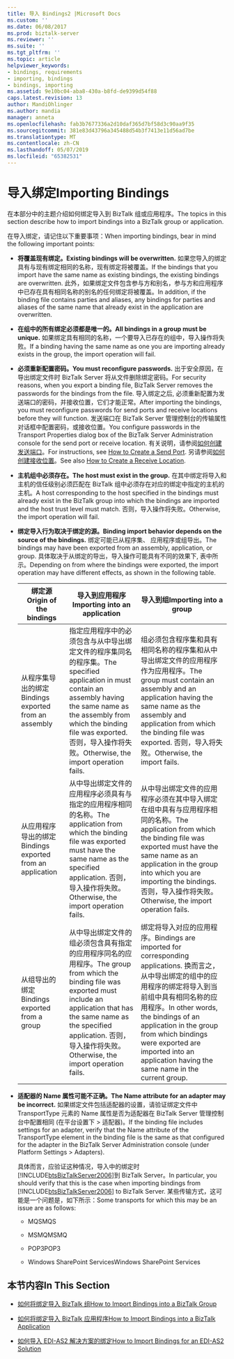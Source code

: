 ```yaml
---
title: 导入 Bindings2 |Microsoft Docs
ms.custom: ''
ms.date: 06/08/2017
ms.prod: biztalk-server
ms.reviewer: ''
ms.suite: ''
ms.tgt_pltfrm: ''
ms.topic: article
helpviewer_keywords:
- bindings, requirements
- importing, bindings
- bindings, importing
ms.assetid: 9e10bc04-aba8-430a-b8fd-de9399d54f88
caps.latest.revision: 13
author: MandiOhlinger
ms.author: mandia
manager: anneta
ms.openlocfilehash: fab3b7677336a2d10daf365d7bf58d3c90aa9f35
ms.sourcegitcommit: 381e83d43796a345488d54b3f7413e11d56ad7be
ms.translationtype: MT
ms.contentlocale: zh-CN
ms.lasthandoff: 05/07/2019
ms.locfileid: "65382531"
---
```

# <a name="importing-bindings"></a><span data-ttu-id="ce89e-102">导入绑定</span><span class="sxs-lookup"><span data-stu-id="ce89e-102">Importing Bindings</span></span>
<span data-ttu-id="ce89e-103">在本部分中的主题介绍如何绑定导入到 BizTalk 组或应用程序。</span><span class="sxs-lookup"><span data-stu-id="ce89e-103">The topics in this section describe how to import bindings into a BizTalk group or application.</span></span>  

 <span data-ttu-id="ce89e-104">在导入绑定，请记住以下重要事项：</span><span class="sxs-lookup"><span data-stu-id="ce89e-104">When importing bindings, bear in mind the following important points:</span></span>  

- <span data-ttu-id="ce89e-105">**将覆盖现有绑定。**</span><span class="sxs-lookup"><span data-stu-id="ce89e-105">**Existing bindings will be overwritten.**</span></span> <span data-ttu-id="ce89e-106">如果您导入的绑定具有与现有绑定相同的名称，现有绑定将被覆盖。</span><span class="sxs-lookup"><span data-stu-id="ce89e-106">If the bindings that you import have the same name as existing bindings, the existing bindings are overwritten.</span></span> <span data-ttu-id="ce89e-107">此外，如果绑定文件包含参与方和别名，参与方和应用程序中已存在具有相同名称的别名的任何绑定将被覆盖。</span><span class="sxs-lookup"><span data-stu-id="ce89e-107">In addition, if the binding file contains parties and aliases, any bindings for parties and aliases of the same name that already exist in the application are overwritten.</span></span>  

- <span data-ttu-id="ce89e-108">**在组中的所有绑定必须都是唯一的。**</span><span class="sxs-lookup"><span data-stu-id="ce89e-108">**All bindings in a group must be unique.**</span></span> <span data-ttu-id="ce89e-109">如果绑定具有相同的名称，一个要导入已存在的组中，导入操作将失败。</span><span class="sxs-lookup"><span data-stu-id="ce89e-109">If a binding having the same name as one you are importing already exists in the group, the import operation will fail.</span></span>  

- <span data-ttu-id="ce89e-110">**必须重新配置密码。**</span><span class="sxs-lookup"><span data-stu-id="ce89e-110">**You must reconfigure passwords.**</span></span> <span data-ttu-id="ce89e-111">出于安全原因，在导出绑定文件时 BizTalk Server 将从文件删除绑定密码。</span><span class="sxs-lookup"><span data-stu-id="ce89e-111">For security reasons, when you export a binding file, BizTalk Server removes the passwords for the bindings from the file.</span></span> <span data-ttu-id="ce89e-112">导入绑定之后, 必须重新配置为发送端口的密码，并接收位置，它们才能正常。</span><span class="sxs-lookup"><span data-stu-id="ce89e-112">After importing the bindings, you must reconfigure passwords for send ports and receive locations before they will function.</span></span> <span data-ttu-id="ce89e-113">发送端口在 BizTalk Server 管理控制台的传输属性对话框中配置密码，或接收位置。</span><span class="sxs-lookup"><span data-stu-id="ce89e-113">You configure passwords in the Transport Properties dialog box of the BizTalk Server Administration console for the send port or receive location.</span></span> <span data-ttu-id="ce89e-114">有关说明，请参阅[如何创建发送端口](../core/how-to-create-a-send-port2.md)。</span><span class="sxs-lookup"><span data-stu-id="ce89e-114">For instructions, see [How to Create a Send Port](../core/how-to-create-a-send-port2.md).</span></span> <span data-ttu-id="ce89e-115">另请参阅[如何创建接收位置](../core/how-to-create-a-receive-location.md)。</span><span class="sxs-lookup"><span data-stu-id="ce89e-115">See also [How to Create a Receive Location](../core/how-to-create-a-receive-location.md).</span></span>  

- <span data-ttu-id="ce89e-116">**主机组中必须存在。**</span><span class="sxs-lookup"><span data-stu-id="ce89e-116">**The host must exist in the group.**</span></span> <span data-ttu-id="ce89e-117">在其中绑定将导入和主机的信任级别必须匹配在 BizTalk 组中必须存在对应的绑定中指定的主机的主机。</span><span class="sxs-lookup"><span data-stu-id="ce89e-117">A host corresponding to the host specified in the bindings must already exist in the BizTalk group into which the bindings are imported and the host trust level must match.</span></span> <span data-ttu-id="ce89e-118">否则，导入操作将失败。</span><span class="sxs-lookup"><span data-stu-id="ce89e-118">Otherwise, the import operation will fail.</span></span>  

- <span data-ttu-id="ce89e-119">**绑定导入行为取决于绑定的源。**</span><span class="sxs-lookup"><span data-stu-id="ce89e-119">**Binding import behavior depends on the source of the bindings.**</span></span> <span data-ttu-id="ce89e-120">绑定可能已从程序集、 应用程序或组导出。</span><span class="sxs-lookup"><span data-stu-id="ce89e-120">The bindings may have been exported from an assembly, application, or group.</span></span> <span data-ttu-id="ce89e-121">具体取决于从绑定的导出，导入操作可能具有不同的效果下, 表中所示。</span><span class="sxs-lookup"><span data-stu-id="ce89e-121">Depending on from where the bindings were exported, the import operation may have different effects, as shown in the following table.</span></span>  


  |        <span data-ttu-id="ce89e-122">绑定源</span><span class="sxs-lookup"><span data-stu-id="ce89e-122">Origin of the bindings</span></span>         |                                                                        <span data-ttu-id="ce89e-123">导入到应用程序</span><span class="sxs-lookup"><span data-stu-id="ce89e-123">Importing into an application</span></span>                                                                        |                                                                                                     <span data-ttu-id="ce89e-124">导入到组</span><span class="sxs-lookup"><span data-stu-id="ce89e-124">Importing into a group</span></span>                                                                                                      |
  |---------------------------------------|-----------------------------------------------------------------------------------------------------------------------------------------------------------------------------|---------------------------------------------------------------------------------------------------------------------------------------------------------------------------------------------------------------------------------|
  |  <span data-ttu-id="ce89e-125">从程序集导出的绑定</span><span class="sxs-lookup"><span data-stu-id="ce89e-125">Bindings exported from an assembly</span></span>   | <span data-ttu-id="ce89e-126">指定应用程序中的必须包含与从中导出绑定文件的程序集同名的程序集。</span><span class="sxs-lookup"><span data-stu-id="ce89e-126">The specified application in must contain an assembly having the same name as the assembly from which the binding file was exported.</span></span> <span data-ttu-id="ce89e-127">否则，导入操作将失败。</span><span class="sxs-lookup"><span data-stu-id="ce89e-127">Otherwise, the import operation fails.</span></span> |                        <span data-ttu-id="ce89e-128">组必须包含程序集和具有相同名称的程序集和从中导出绑定文件的应用程序作为应用程序。</span><span class="sxs-lookup"><span data-stu-id="ce89e-128">The group must contain an assembly and an application having the same name as the assembly and application from which the binding file was exported.</span></span> <span data-ttu-id="ce89e-129">否则，导入将失败。</span><span class="sxs-lookup"><span data-stu-id="ce89e-129">Otherwise, the import fails.</span></span>                        |
  | <span data-ttu-id="ce89e-130">从应用程序导出的绑定</span><span class="sxs-lookup"><span data-stu-id="ce89e-130">Bindings exported from an application</span></span> |            <span data-ttu-id="ce89e-131">从中导出绑定文件的应用程序必须具有与指定的应用程序相同的名称。</span><span class="sxs-lookup"><span data-stu-id="ce89e-131">The application from which the binding file was exported must have the same name as the specified application.</span></span> <span data-ttu-id="ce89e-132">否则，导入操作将失败。</span><span class="sxs-lookup"><span data-stu-id="ce89e-132">Otherwise, the import operation fails.</span></span>            |                <span data-ttu-id="ce89e-133">从中导出绑定文件的应用程序必须在其中导入绑定在组中具有与应用程序相同的名称。</span><span class="sxs-lookup"><span data-stu-id="ce89e-133">The application from which the binding file was exported must have the same name as an application in the group into which you are importing the bindings.</span></span> <span data-ttu-id="ce89e-134">否则，导入操作将失败。</span><span class="sxs-lookup"><span data-stu-id="ce89e-134">Otherwise, the import operation fails.</span></span>                |
  |    <span data-ttu-id="ce89e-135">从组导出的绑定</span><span class="sxs-lookup"><span data-stu-id="ce89e-135">Bindings exported from a group</span></span>     | <span data-ttu-id="ce89e-136">从中导出绑定文件的组必须包含具有指定的应用程序同名的应用程序。</span><span class="sxs-lookup"><span data-stu-id="ce89e-136">The group from which the binding file was exported must include an application that has the same name as the specified application.</span></span> <span data-ttu-id="ce89e-137">否则，导入操作将失败。</span><span class="sxs-lookup"><span data-stu-id="ce89e-137">Otherwise, the import operation fails.</span></span>  | <span data-ttu-id="ce89e-138">绑定将导入对应的应用程序。</span><span class="sxs-lookup"><span data-stu-id="ce89e-138">Bindings are imported for corresponding applications.</span></span> <span data-ttu-id="ce89e-139">换而言之，从中导出绑定的组中的应用程序的绑定将导入到当前组中具有相同名称的应用程序。</span><span class="sxs-lookup"><span data-stu-id="ce89e-139">In other words, the bindings of an application in the group from which bindings were exported are imported into an application having the same name in the current group.</span></span> |


- <span data-ttu-id="ce89e-140">**适配器的 Name 属性可能不正确。**</span><span class="sxs-lookup"><span data-stu-id="ce89e-140">**The Name attribute for an adapter may be incorrect.**</span></span> <span data-ttu-id="ce89e-141">如果绑定文件包括适配器的设置，请验证绑定文件中 TransportType 元素的 Name 属性是否为适配器在 BizTalk Server 管理控制台中配置相同 (在平台设置下 > 适配器)。</span><span class="sxs-lookup"><span data-stu-id="ce89e-141">If the binding file includes settings for an adapter, verify that the Name attribute of the TransportType element in the binding file is the same as that configured for the adapter in the BizTalk Server Administration console (under Platform Settings > Adapters).</span></span>  

   <span data-ttu-id="ce89e-142">具体而言，应验证这种情况，导入中的绑定时[!INCLUDE[btsBizTalkServer2006](../includes/btsbiztalkserver2006-md.md)]到 BizTalk Server。</span><span class="sxs-lookup"><span data-stu-id="ce89e-142">In particular, you should verify that this is the case when importing bindings from [!INCLUDE[btsBizTalkServer2006](../includes/btsbiztalkserver2006-md.md)] to BizTalk Server.</span></span> <span data-ttu-id="ce89e-143">某些传输方式，这可能是一个问题是，如下所示：</span><span class="sxs-lookup"><span data-stu-id="ce89e-143">Some transports for which this may be an issue are as follows:</span></span>  

  -   <span data-ttu-id="ce89e-144">MQS</span><span class="sxs-lookup"><span data-stu-id="ce89e-144">MQS</span></span>  

  -   <span data-ttu-id="ce89e-145">MSMQ</span><span class="sxs-lookup"><span data-stu-id="ce89e-145">MSMQ</span></span>  

  -   <span data-ttu-id="ce89e-146">POP3</span><span class="sxs-lookup"><span data-stu-id="ce89e-146">POP3</span></span>  

  -   <span data-ttu-id="ce89e-147">Windows SharePoint Services</span><span class="sxs-lookup"><span data-stu-id="ce89e-147">Windows SharePoint Services</span></span>  

## <a name="in-this-section"></a><span data-ttu-id="ce89e-148">本节内容</span><span class="sxs-lookup"><span data-stu-id="ce89e-148">In This Section</span></span>  

-   [<span data-ttu-id="ce89e-149">如何将绑定导入 BizTalk 组</span><span class="sxs-lookup"><span data-stu-id="ce89e-149">How to Import Bindings into a BizTalk Group</span></span>](../core/how-to-import-bindings-into-a-biztalk-group.md)  

-   [<span data-ttu-id="ce89e-150">如何将绑定导入 BizTalk 应用程序</span><span class="sxs-lookup"><span data-stu-id="ce89e-150">How to Import Bindings into a BizTalk Application</span></span>](../core/how-to-import-bindings-into-a-biztalk-application.md)  

-   [<span data-ttu-id="ce89e-151">如何导入 EDI-AS2 解决方案的绑定</span><span class="sxs-lookup"><span data-stu-id="ce89e-151">How to Import Bindings for an EDI-AS2 Solution</span></span>](../core/how-to-import-bindings-for-an-edi-as2-solution.md)